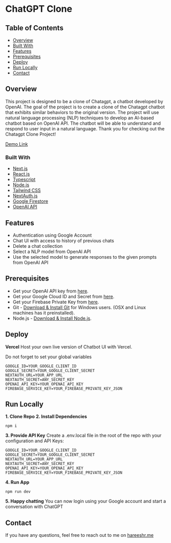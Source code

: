 
# ChatGPT Clone

## Table of Contents

- [Overview](#overview)
- [Built With](#built-with)
- [Features](#features)
- [Prerequisites](#prerequisites)
- [Deploy](#deploy)
- [Run Locally](#run-locally)
- [Contact](#contact)

## Overview

This project is designed to be a clone of Chatagpt, a chatbot developed by OpenAI. The goal of the project is to create a clone of the Chatagpt chatbot that exhibits similar behaviors to the original version. The project will use natural language processing (NLP) techniques to develop an AI-based chatbot based on OpenAI API. The chatbot will be able to understand and respond to user input in a natural language. Thank you for checking out the Chatagpt Clone Project!

[Demo Link](https://chatgpt-clone.hareeshr.me/)

### Built With

 - [Next.js](https://nextjs.org/)
 - [React.js](https://react.dev/)
 - [Typescript](https://www.typescriptlang.org/)
 - [Node.js](https://nodejs.org/)
 - [Tailwind CSS](https://tailwindcss.com/)
 - [NextAuth.js](https://next-auth.js.org/)
 - [Google Firestore](https://firebase.google.com/)
 - [OpenAI API](https://platform.openai.com/)

## Features

 - Authentication using Google Account
 - Chat UI with access to history of previous chats
 - Delete a chat collection
 - Select a NLP model from OpenAI API
 - Use the selected model to generate responses to the given prompts from OpenAI API

## Prerequisites

 - Get your OpenAI API key from [here](https://platform.openai.com/account/api-keys).
 - Get your Google Cloud ID and Secret from [here](https://console.cloud.google.com/apis/credentials).
 - Get your Firebase Private Key from [here](https://console.firebase.google.com/project/_/settings/serviceaccounts/adminsdk).
 - Git -  [Download & Install Git](https://git-scm.com/downloads) for Windows users. (OSX and Linux machines has it preinstalled).
 - Node.js -  [Download & Install Node.js](https://nodejs.org/en/download/).

## Deploy

**Vercel**
Host your own live version of Chatbot UI with Vercel.

Do not forget to set your global variables

    GOOGLE_ID=YOUR_GOOGLE_CLIENT_ID
    GOOGLE_SECRET=YOUR_GOOGLE_CLIENT_SECRET
    NEXTAUTH_URL=YOUR_APP_URL
    NEXTAUTH_SECRET=ANY_SECRET_KEY
    OPENAI_API_KEY=YOUR_OPENAI_API_KEY
    FIREBASE_SERVICE_KEY=YOUR_FIREBASE_PRIVATE_KEY_JSON
    
## Run Locally
**1. Clone Repo**
**2. Install Dependencies**

    npm i
**3. Provide API Key**
Create a .env.local file in the root of the repo with your configuration and API Keys:

    GOOGLE_ID=YOUR_GOOGLE_CLIENT_ID
    GOOGLE_SECRET=YOUR_GOOGLE_CLIENT_SECRET
    NEXTAUTH_URL=YOUR_APP_URL
    NEXTAUTH_SECRET=ANY_SECRET_KEY
    OPENAI_API_KEY=YOUR_OPENAI_API_KEY
    FIREBASE_SERVICE_KEY=YOUR_FIREBASE_PRIVATE_KEY_JSON
**4. Run App**

    npm run dev
    
**5. Happy chatting**
You can now login using your Google account and start a conversation with ChatGPT

## Contact

If you have any questions, feel free to reach out to me on [hareeshr.me](https://hareeshr.me)